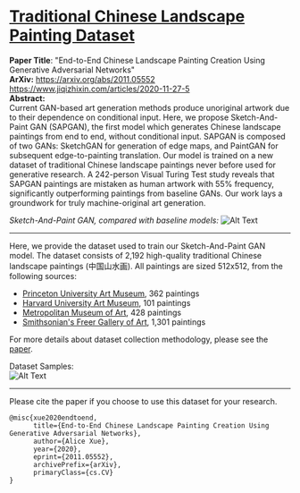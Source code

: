<h1><u>Traditional Chinese Landscape Painting Dataset </u></h1>


<b>Paper Title</b>: "End-to-End Chinese Landscape Painting Creation Using Generative Adversarial Networks"\
<b>ArXiv:</b> https://arxiv.org/abs/2011.05552 \
https://www.jiqizhixin.com/articles/2020-11-27-5 \
<b>Abstract:</b> \
Current GAN-based art generation methods produce unoriginal artwork due to their dependence on conditional input. Here, we propose Sketch-And-Paint GAN (SAPGAN), the first model which generates Chinese landscape paintings from end to end, without conditional input. SAPGAN is composed of two GANs: SketchGAN for generation of edge maps, and PaintGAN for subsequent edge-to-painting translation. Our model is trained on a new dataset of traditional Chinese landscape paintings never before used for generative research. A 242-person Visual Turing Test study reveals that SAPGAN paintings are mistaken as human artwork with 55% frequency, significantly outperforming paintings from baseline GANs. Our work lays a groundwork for truly machine-original art generation.

*Sketch-And-Paint GAN, compared with baseline models:*
![Alt Text](https://github.com/alicex2020/Chinese-Landscape-Painting-Dataset/blob/main/paper-figure.jpg)

---


Here, we provide the dataset used to train our Sketch-And-Paint GAN model. The dataset consists of 2,192 high-quality traditional Chinese landscape paintings (中国山水画). All paintings are sized 512x512, from the following sources:
* <a href=https://artmuseum.princeton.edu/search/collections>Princeton University Art Museum</a>, 362 paintings
* <a href=https://harvardartmuseums.org/collections/api>Harvard University Art Museum</a>, 101 paintings
* <a href=https://metmuseum.github.io/>Metropolitan Museum of Art</a>, 428 paintings
* <a href=http://edan.si.edu/openaccess/apidocs/>Smithsonian's Freer Gallery of Art</a>, 1,301 paintings

For more details about dataset collection methodology, please see the <a href=https://arxiv.org/abs/2011.05552>paper</a>.

Dataset Samples:\
![Alt Text](https://github.com/alicex2020/Chinese-Landscape-Painting-Dataset/blob/main/dataset-samples.jpg)

---

Please cite the paper if you choose to use this dataset for your research.

```
@misc{xue2020endtoend,
      title={End-to-End Chinese Landscape Painting Creation Using Generative Adversarial Networks}, 
      author={Alice Xue},
      year={2020},
      eprint={2011.05552},
      archivePrefix={arXiv},
      primaryClass={cs.CV}
}
```
